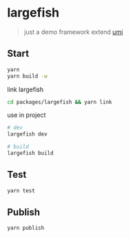 # largefish

> just a demo framework extend [umi](https://github.com/umijs/umi)

## Start

```bash
yarn
yarn build -w
```

link largefish

```bash
cd packages/largefish && yarn link
```

use in project

```bash
# dev
largefish dev

# build
largefish build
```

## Test

```bash
yarn test
```

## Publish

```bash
yarn publish
```
